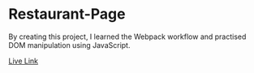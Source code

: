 # Restaurant-Page

By creating this project, I learned the Webpack workflow and practised DOM manipulation using JavaScript.

[Live Link](https://omkaushik71.github.io/Restaurant-Page/)
